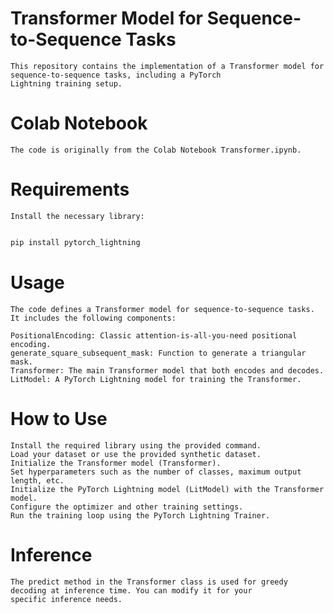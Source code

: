 # Transformer Model for Sequence-to-Sequence Tasks
    This repository contains the implementation of a Transformer model for sequence-to-sequence tasks, including a PyTorch 
    Lightning training setup.

# Colab Notebook
    The code is originally from the Colab Notebook Transformer.ipynb.

# Requirements
    Install the necessary library:

```bash

pip install pytorch_lightning
```
# Usage
    The code defines a Transformer model for sequence-to-sequence tasks. It includes the following components:

    PositionalEncoding: Classic attention-is-all-you-need positional encoding.
    generate_square_subsequent_mask: Function to generate a triangular mask.
    Transformer: The main Transformer model that both encodes and decodes.
    LitModel: A PyTorch Lightning model for training the Transformer.
# How to Use
    Install the required library using the provided command.
    Load your dataset or use the provided synthetic dataset.
    Initialize the Transformer model (Transformer).
    Set hyperparameters such as the number of classes, maximum output length, etc.
    Initialize the PyTorch Lightning model (LitModel) with the Transformer model.
    Configure the optimizer and other training settings.
    Run the training loop using the PyTorch Lightning Trainer.

# Inference
    The predict method in the Transformer class is used for greedy decoding at inference time. You can modify it for your 
    specific inference needs.
